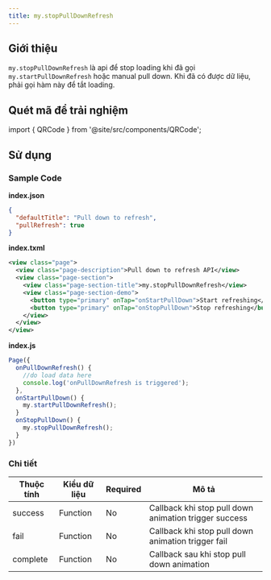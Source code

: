 ```yaml
---
title: my.stopPullDownRefresh
---
```


## Giới thiệu

`my.stopPullDownRefresh` là api để stop loading khi đã gọi `my.startPullDownRefresh` hoặc manual pull down. Khi đã có được dữ liệu, phải gọi hàm này để tắt loading.

## Quét mã để trải nghiệm

import { QRCode } from '@site/src/components/QRCode';

<QRCode page="pages/api/pull-refresh/index" />

## Sử dụng

### Sample Code

**index.json**

```json
{
  "defaultTitle": "Pull down to refresh",
  "pullRefresh": true
}
```

**index.txml**

```xml
<view class="page">
  <view class="page-description">Pull down to refresh API</view>
  <view class="page-section">
    <view class="page-section-title">my.stopPullDownRefresh</view>
    <view class="page-section-demo">
      <button type="primary" onTap="onStartPullDown">Start refreshing</button>
      <button type="primary" onTap="onStopPullDown">Stop refreshing</button>
    </view>
  </view>
</view>
```

**index.js**

```js
Page({
  onPullDownRefresh() {
    //do load data here
    console.log('onPullDownRefresh is triggered');
  },
  onStartPullDown() {
    my.startPullDownRefresh();
  }
  onStopPullDown() {
    my.stopPullDownRefresh();
  }
})
```

### Chi tiết

| Thuộc tính | Kiểu dữ liệu | Required | Mô tả                                                 |
| ---------- | ------------ | -------- | ----------------------------------------------------- |
| success    | Function     | No       | Callback khi stop pull down animation trigger success |
| fail       | Function     | No       | Callback khi stop pull down animation trigger fail    |
| complete   | Function     | No       | Callback sau khi stop pull down animation             |
